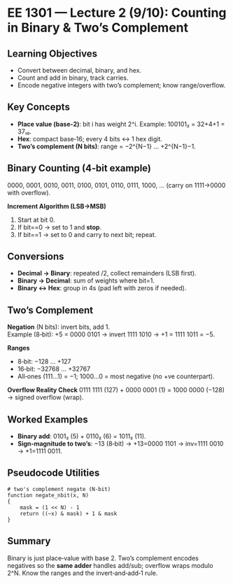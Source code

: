 # EE 1301 — Lecture 2 (9/10): Counting in Binary & Two’s Complement

## Learning Objectives
- Convert between decimal, binary, and hex.
- Count and add in binary, track carries.
- Encode negative integers with two’s complement; know range/overflow.

## Key Concepts
- **Place value (base‑2)**: bit i has weight 2^i. Example: 100101₂ = 32+4+1 = 37₁₀.
- **Hex**: compact base‑16; every 4 bits ↔ 1 hex digit.
- **Two’s complement (N bits)**: range = −2^{N−1} … +2^{N−1}−1.

## Binary Counting (4‑bit example)
0000, 0001, 0010, 0011, 0100, 0101, 0110, 0111, 1000, … (carry on 1111→0000 with overflow).

**Increment Algorithm (LSB→MSB)**
1. Start at bit 0.  
2. If bit==0 → set to 1 and **stop**.  
3. If bit==1 → set to 0 and carry to next bit; repeat.

## Conversions
- **Decimal → Binary**: repeated /2, collect remainders (LSB first).
- **Binary → Decimal**: sum of weights where bit=1.
- **Binary ↔ Hex**: group in 4s (pad left with zeros if needed).

## Two’s Complement
**Negation** (N bits): invert bits, add 1.  
Example (8‑bit): +5 = 0000 0101 → invert 1111 1010 → +1 = 1111 1011 = −5.

**Ranges**
- 8‑bit: −128 … +127
- 16‑bit: −32768 … +32767
- All‑ones (111…1) = −1; 1000…0 = most negative (no +ve counterpart).

**Overflow Reality Check**
0111 1111 (127) + 0000 0001 (1) = 1000 0000 (−128) → signed overflow (wrap).

## Worked Examples
- **Binary add**: 0101₂ (5) + 0110₂ (6) = 1011₂ (11).  
- **Sign‑magnitude to two’s**: −13 (8‑bit) → +13=0000 1101 → inv=1111 0010 → +1=1111 0011.

## Pseudocode Utilities
```text
# two's complement negate (N-bit)
function negate_nbit(x, N)
{
    mask = (1 << N) - 1
    return ((~x) & mask) + 1 & mask
}
```

## Summary
Binary is just place‑value with base 2. Two’s complement encodes negatives so the **same adder** handles add/sub; overflow wraps modulo 2^N. Know the ranges and the invert‑and‑add‑1 rule.